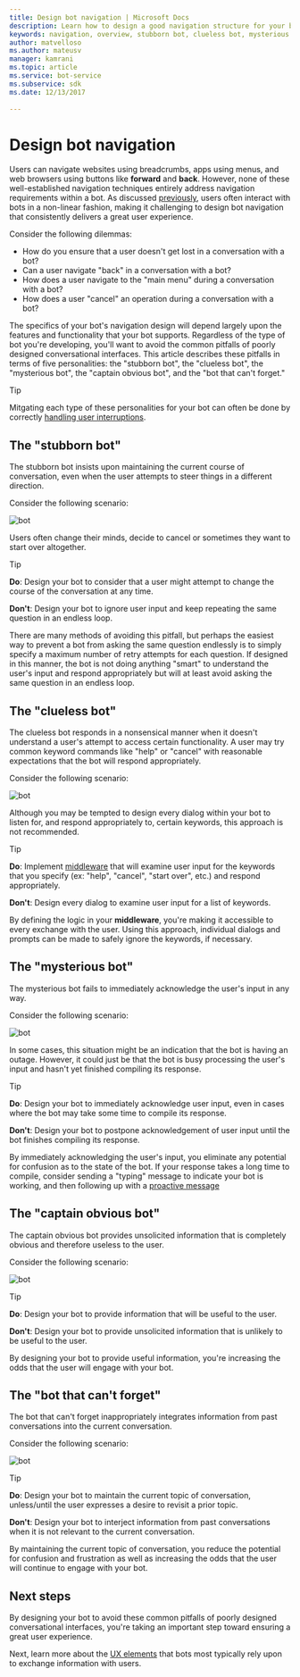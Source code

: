 ```yaml
---
title: Design bot navigation | Microsoft Docs
description: Learn how to design a good navigation structure for your bot and how to avoid the most common navigation design errors.
keywords: navigation, overview, stubborn bot, clueless bot, mysterious bot, captain obvious bot, bot that can't forget
author: matvelloso
ms.author: mateusv
manager: kamrani
ms.topic: article
ms.service: bot-service
ms.subservice: sdk
ms.date: 12/13/2017
 
---
```


# Design bot navigation

Users can navigate websites using breadcrumbs, apps using menus, and web browsers using buttons like **forward** and **back**. However, none of these well-established navigation techniques entirely address navigation requirements within a bot. As discussed [previously](~/bot-service-design-conversation-flow.md#handle-interruptions), users often interact with bots in a non-linear fashion, making it challenging to design bot navigation that consistently delivers a great user experience. 

Consider the following dilemmas:

- How do you ensure that a user doesn't get lost in a conversation with a bot? 
- Can a user navigate "back" in a conversation with a bot? 
- How does a user navigate to the "main menu" during a conversation with a bot? 
- How does a user "cancel" an operation during a conversation with a bot? 

The specifics of your bot's navigation design will depend largely upon the features and functionality that your bot supports. Regardless of the type of bot you're developing, you'll want to avoid the common pitfalls of poorly designed conversational interfaces. This article describes these pitfalls in terms of five personalities: the "stubborn bot", the "clueless bot", the "mysterious bot", the "captain obvious bot", and the "bot that can't forget." 

> [!TIP]
> Mitgating each type of these personalities for your bot can often be done by correctly [handling user interruptions](v4sdk/bot-builder-howto-handle-user-interrupt.md).

## The "stubborn bot"

The stubborn bot insists upon maintaining the current course of conversation, 
even when the user attempts to steer things in a different direction. 

Consider the following scenario: 

![bot](~/media/bot-service-design-navigation/stubborn-bot-new.png)

Users often change their minds, decide to cancel or sometimes they want to start over altogether. 

> [!TIP]
> <b>Do</b>: Design your bot to consider that a user might attempt to change the course of the conversation at any time. 
>
> <b>Don't</b>: Design your bot to ignore user input and keep repeating the same question in an endless loop. 

There are many methods of avoiding this pitfall, but perhaps the easiest way to prevent a bot from asking the same question endlessly is to simply specify a maximum number of retry attempts for each question. If designed in this manner, the bot is not doing anything "smart" to understand the user's input and respond appropriately but will at least avoid asking the same question in an endless loop. 

## The "clueless bot"

The clueless bot responds in a nonsensical manner when it doesn't understand a user's attempt to access certain functionality. A user may try common keyword commands like "help" or "cancel" with reasonable expectations that the bot will respond appropriately.

Consider the following scenario: 

![bot](~/media/bot-service-design-navigation/clueless-bot.png)

Although you may be tempted to design every dialog within your bot to listen for, and respond appropriately to, certain keywords, this approach is not recommended. 

> [!TIP]
> <b>Do</b>: Implement [middleware](v4sdk/bot-builder-create-middleware.md) that will examine user input for the keywords that you specify (ex: "help", "cancel", "start over", etc.) and respond appropriately. 
> 
> <b>Don't</b>: Design every dialog to examine user input for a list of keywords. 

By defining the logic in your **middleware**, you're making it accessible to every exchange with the user. Using this approach, individual dialogs and prompts can be made to safely ignore the keywords, if necessary.

## The "mysterious bot"

The mysterious bot fails to immediately acknowledge the user's input in any way. 

Consider the following scenario: 

![bot](~/media/bot-service-design-navigation/mysterious-bot.png)

In some cases, this situation might be an indication that the bot is having an outage. 
However, it could just be that the bot is busy processing the user's input and hasn't yet finished compiling its response. 

> [!TIP]
> <b>Do</b>: Design your bot to immediately acknowledge user input, even in cases where the bot may take some time to compile its response. 
> 
> <b>Don't</b>: Design your bot to postpone acknowledgement of user input until the bot finishes compiling its response.

By immediately acknowledging the user's input, you eliminate any potential for confusion as to the state of the bot. If your response takes a long time to compile, consider sending a "typing" message to indicate your bot is working, and then following up with a [proactive message](v4sdk/bot-builder-howto-proactive-message.md)

## The "captain obvious bot"

The captain obvious bot provides unsolicited information that is completely obvious and therefore useless to the user. 

Consider the following scenario:

![bot](~/media/bot-service-design-navigation/captainobvious-bot.png)

> [!TIP]
> <b>Do</b>: Design your bot to provide information that will be useful to the user. 
> 
> <b>Don't</b>: Design your bot to provide unsolicited information that is unlikely to be useful to the user.

By designing your bot to provide useful information, you're increasing the odds that the user will engage with your bot.

## The "bot that can't forget"

The bot that can't forget inappropriately integrates information from past conversations into the current conversation. 

Consider the following scenario:

![bot](~/media/bot-service-design-navigation/rememberall-bot.png)

> [!TIP]
> <b>Do</b>: Design your bot to maintain the current topic of conversation, unless/until the user expresses a desire to revisit a prior topic. 
> 
> <b>Don't</b>: Design your bot to interject information from past conversations when it is not relevant to the current conversation.

By maintaining the current topic of conversation, you reduce the potential for confusion and frustration as well as increasing the odds that the user will continue to engage with your bot.

## Next steps

By designing your bot to avoid these common pitfalls of poorly designed conversational interfaces, you're taking an important step toward ensuring a great user experience. 

Next, learn more about the [UX elements](~/bot-service-design-user-experience.md) that bots most typically rely upon to exchange information with users. 
